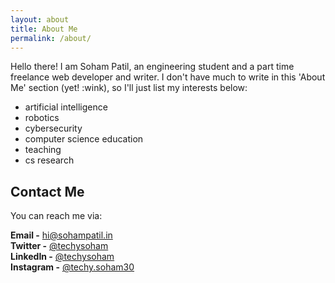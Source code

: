 ```yaml
---
layout: about
title: About Me
permalink: /about/
---
```


Hello there! I am Soham Patil, an engineering student and a part time freelance web developer and writer. I don't have much to write in this 'About Me' section (yet! :wink), so I'll just list my interests below:

- artificial intelligence
- robotics
- cybersecurity
- computer science education
- teaching
- cs research


## Contact Me

You can reach me via:

**Email -** [hi@sohampatil.in](mailto:hi@sohampatil.in) <br>
**Twitter -** [@techysoham](https://x.com/techysoham)<br>
**LinkedIn -** [@techysoham](https://linkedin.com/in/techysoham)<br>
**Instagram -** [@techy.soham30](https://instagram.com/techy.soham30)


